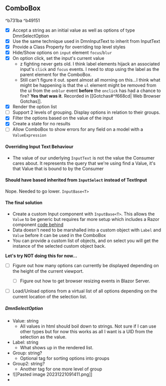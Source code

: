 ## ComboBox

^b731ba
^b49151
- [x] Accept a string as an initial value as well as options of type DmnSelectOption
- [x] Use the same technique used in DmnInputText to inherit from InputText
- [x] Provide a Class Property for overriding top level styles
- [x] Hide/Show options on `input` element `focus`/`blur`
- [x] On option click, set the input's current value
	- z fighting never gets old. I think label elements hijack an associated input's `click` and `focus` events. I need to stop using the label as the parent element for the ComboBox.
	- Still can't figure it out. spent almost all morning on this...I think what might be happening is that the `ul` element might be removed from the ui from the `onblur` event **before** the `onclick` has had a chance to fire? **Yes that was it**. Recorded in [[Gotchas#^f668cd| Web Browser Gotchas]].
- [x] Render the option list
- [ ] Support 2 levels of grouping. Display options in relation to their groups.
- [x] Filter the options based on the value of the input
- [x] Create a state for no results
- [ ] Allow ComboBox to show errors for any field on a model with a `ValueExpression`

#### Overriding Input Text Behaviour

- The value of our underlying `InputText` is not the value the Consumer cares about. It represents the query that we're using find a Value, it's that Value that is bound to by the Consumer

#### Should have based inherited from `InputSelect` instead of TextInput

Nope. Needed to go lower. `InputBase<T>`

#### The final solution

- Create a custom Input component with `InputBase<T>`. This allows the `Value` to be generic but requires far more setup which includes a Razor component [code behind](https://learn.microsoft.com/en-us/aspnet/core/blazor/components/?view=aspnetcore-8.0#partial-class-support)
- Data doesn't need to be marshalled into a custom object with `Label` and `Value` before it can be used in the ComboBox
- You can provide a custom list of objects, and on select you will get the instance of the selected custom object back.


**Let's try NOT doing this for now...**
- [ ] Figure out how many options can currently be displayed depending on the height of the current viewport.
	- [ ] Figure out how to get browser resizing events in Blazor Server.
- [ ] Load/Unload options from a virtual list of all options depending on the current location of the selection list.



##### DmnSelectOption
- Value: string
	- All values in html should boil down to strings. Not sure if I can use other types but for now this works as all I want is a UID from the selection as the value.
- Label: string
	- What shows up in the rendered list.
- Group: string?
	- Optional tag for sorting options into groups
- Group2: string?
	- Another tag for one more level of group
- ![[Pasted image 20231221091411.png]]
- 